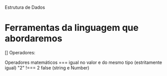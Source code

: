 Estrutura de Dados

# Ferramentas da linguagem que abordaremos

[] Operadores:
 
Operadores matemáticos
=== igual no valor e do mesmo tipo (estritamente igual)
"2" !=== 2
false (string e Number)